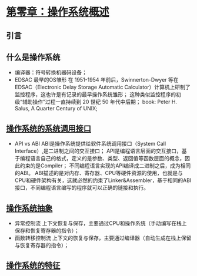 # [第零章：操作系统概述](https://rcore-os.cn/rCore-Tutorial-Book-v3/chapter0/index.html)

## 引言
## 什么是操作系统
- 编译器：符号转换机器码设备；
- EDSAC 最早的OS雏形
在 1951-1954 年前后，Swinnerton-Dwyer 等在 EDSAC（Electronic Delay Storage Automatic Calculator）计算机上研制了监控程序，这也许是有记录的最早操作系统雏形；
这种类似监控程序的初级“辅助操作”过程一直持续到 20 世纪 50 年代中后期；
book: Peter H. Salus, A Quarter Century of UNIX;
## [操作系统的系统调用接口](https://rcore-os.cn/rCore-Tutorial-Book-v3/chapter0/2os-interface.html)
- API vs ABI
ABI是操作系统提供给软件系统调用接口（System Call Interface）,是二进制之间的交互接口；
API是编程语言层面的交互接口，基于编程语言自己的格式，定义的是参数、类型、返回值等函数层面的概念，因此约束的是Compiler；
不同编程语言实现的API编译成二进制之后，成为相同的ABI。
ABI描述的是对内存、寄存器、CPU等硬件资源的使用，也就是与CPU和硬件架构有关，这就必然的约束了Linker&Assembler，基于相同的ABI接口，不同编程语言编写的程序就可以正确的链接和执行。
## [操作系统抽象](https://rcore-os.cn/rCore-Tutorial-Book-v3/chapter0/3os-hw-abstract.html)
- 异常控制流
上下文恢复与保存，主要通过CPU和操作系统（手动编写在栈上保存和恢复寄存器的指令）；
- 函数转移控制流
上下文的恢复与保存，主要通过编译器（自动生成在栈上保留与恢复寄存器的指令）；
## [操作系统的特征](https://rcore-os.cn/rCore-Tutorial-Book-v3/chapter0/4os-features.html)

